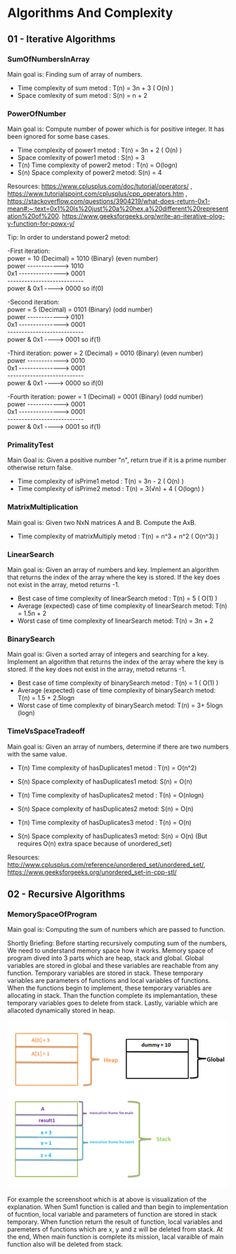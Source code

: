 # Algorithms And Complexity

## 01 - Iterative Algorithms

### SumOfNumbersInArray

Main goal is: Finding sum of array of numbers.

- Time complexity of sum metod : T(n) = 3n + 3 ( O(n) )
- Space comlexity of sum metod : S(n) = n + 2

### PowerOfNumber

Main goal is: Compute number of power which is for positive integer. It has been ignored for some base cases.

- Time complexity of power1 metod : T(n) = 3n + 2 ( O(n) )
- Space comlexity of power1 metod : S(n) = 3
- T(n) Time complexity of power2 metod : T(n) = O(logn)
- S(n) Space complexity of power2 metod: S(n) = 4

Resources: https://www.cplusplus.com/doc/tutorial/operators/ , https://www.tutorialspoint.com/cplusplus/cpp_operators.htm ,
https://stackoverflow.com/questions/3904219/what-does-return-0x1-mean#:~:text=0x1%20Is%20just%20a%20hex,a%20different%20representation%20of%200.
https://www.geeksforgeeks.org/write-an-iterative-olog-y-function-for-powx-y/

Tip: In order to understand power2 metod:

   -First  iteration:\
	power = 10 (Decimal) = 1010 (Binary) (even number)\
	power ------------> 1010\
        0x1   ---------------> 0001\
	---------------------------\
  power & 0x1 ----> 0000  so if(0)

   -Second  iteration:\
	power = 5 (Decimal) = 0101 (Binary) (odd number)\
	power ------------> 0101\
        0x1   ---------------> 0001\
	---------------------------\
  power & 0x1 ----> 0001  so if(1)

   -Third  iteration:
	power = 2 (Decimal) = 0010 (Binary) (even number)\
	power ------------> 0010\
        0x1   ---------------> 0001\
	---------------------------\
  power & 0x1 ----> 0000  so if(0)

   -Fourth  iteration:
	power = 1 (Decimal) = 0001 (Binary) (odd number)\
	power ------------> 0001\
        0x1   ---------------> 0001\
	---------------------------\
  power & 0x1 ----> 0001  so if(1)

### PrimalityTest

Main Goal is: Given a positive number "n", return true if it is a prime number otherwise return false.


- Time complexity of isPrime1 metod : T(n) = 3n - 2 ( O(n) )
- Time complexity of isPrime2 metod : T(n) = 3(√n) + 4 ( O(logn) )

### MatrixMultiplication

Main goal is: Given two NxN matrices A and B. Compute the AxB.

- Time complexity of matrixMultiply metod : T(n) =  n^3 + n^2 ( O(n^3) )

### LinearSearch

Main goal is: Given an array of numbers and key. Implement an algorithm that returns the index of the array where the key is stored. If the key does not exist in the array, metod returns -1.

- Best case of time complexity of linearSearch metod : T(n) = 5 ( O(1) )
- Average (expected) case of time complexity of linearSearch metod: T(n) = 1.5n + 2
- Worst case of time complexity of linearSearch metod: T(n) = 3n + 2

### BinarySearch

Main goal is: Given a sorted array of integers and searching for a key. Implement an algorithm that returns the index of the array where the key is stored. If the key does not exist in the array, metod returns -1.

- Best case of time complexity of binarySearch metod : T(n) = 1 ( O(1) )
- Average (expected) case of time complexity of binarySearch metod: T(n) = 1.5 + 2.5logn
- Worst case of time complexity of binarySearch metod: T(n) = 3+ 5logn (logn)

### TimeVsSpaceTradeoff

Main goal is: Given an array of numbers, determine if there are two numbers with the same value.

- T(n) Time complexity of hasDuplicates1 metod : T(n) = O(n^2)
- S(n) Space complexity of hasDuplicates1 metod: S(n) = O(n)

- T(n) Time complexity of hasDuplicates2 metod : T(n) = O(nlogn)
- S(n) Space complexity of hasDuplicates2 metod: S(n) = O(n)

- T(n) Time complexity of hasDuplicates3 metod : T(n) = O(n)
- S(n) Space complexity of hasDuplicates3 metod: S(n) = O(n) (But requires O(n) extra space because of unordered_set)

Resources: http://www.cplusplus.com/reference/unordered_set/unordered_set/, https://www.geeksforgeeks.org/unordered_set-in-cpp-stl/

## 02 - Recursive Algorithms

### MemorySpaceOfProgram

Main goal is: Computing the sum of numbers which are passed to function.

Shortly Briefing: Before starting recursively computing sum of the numbers, We need to understand memory space how it works. Memory space of program dived into 3 parts which are heap, stack and global. Global variables are stored in global and these variables are reachable from any function. Temporary variables are stored in stack. These temporary variables are parameters of functions and local variables of functions. When the functions begin to implement, these temporary variables are allocating in stack. Than the function complete its implemantation, these temporary variables goes to delete from stack. Lastly, variable which are allacoted dynamically stored in heap.

<img src="images/MemorySpaceOfProgram.png" width="600">

For example the screenshoot which is at above is visualization of the explanation. When Sum1 function is called and than  begin to  implementation of fucntion, local variable and parameters of function are stored in stack temporary. When function return the result of function, local variables and paremeters of functions which are x, y and z will be deleted from stack. At the end, When main function is complete its mission, lacal varaible of main function also will be deleted from stack.